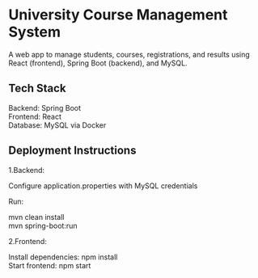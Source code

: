 # University Course Management System 

A web app to manage students, courses, registrations, and results using React (frontend), Spring Boot (backend), and MySQL.

## Tech Stack

Backend: Spring Boot  
Frontend: React  
Database: MySQL via Docker

## Deployment Instructions

1.Backend:

Configure application.properties with MySQL credentials

Run:

mvn clean install  
mvn spring-boot:run

2.Frontend:

Install dependencies: npm install  
Start frontend: npm start
